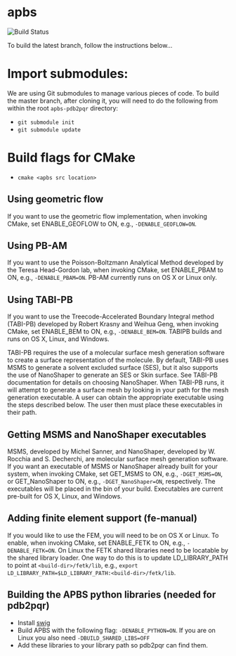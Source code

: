 apbs
============

![Build Status](https://travis-ci.org/Electrostatics/apbs-pdb2pqr.svg?branch=master)

To build the latest branch, follow the instructions below...

# Import submodules:
We are using Git submodules to manage various pieces of code.  To build the master branch, after cloning it, you will need to do the following from within the root `apbs-pdb2pqr` directory:
 * `git submodule init`
 * `git submodule update`

# Build flags for CMake
* `cmake <apbs src location>`

## Using geometric flow
If you want to use the geometric flow implementation, when invoking CMake, set ENABLE_GEOFLOW to ON, e.g., `-DENABLE_GEOFLOW=ON`.

## Using PB-AM
If you want to use the Poisson-Boltzmann Analytical Method developed by the Teresa Head-Gordon lab, when invoking CMake, set ENABLE_PBAM to ON, e.g., `-DENABLE_PBAM=ON`. PB-AM currently runs on OS X or Linux only.

## Using TABI-PB
If you want to use the Treecode-Accelerated Boundary Integral method (TABI-PB) developed by Robert Krasny and Weihua Geng, when invoking CMake, set ENABLE_BEM to ON, e.g., `-DENABLE_BEM=ON`. TABIPB builds and runs on OS X, Linux, and Windows.

TABI-PB requires the use of a molecular surface mesh generation software to create a surface representation of the molecule. By default, TABI-PB uses MSMS to generate a solvent excluded surface (SES), but it also supports the use of NanoShaper to generate an SES or Skin surface. See TABI-PB documentation for details on choosing NanoShaper. When TABI-PB runs, it will attempt to generate a surface mesh by looking in your path for the mesh generation executable. A user can obtain the appropriate executable using the steps described below. The user then must place these executables in their path.

## Getting MSMS and NanoShaper executables
MSMS, developed by Michel Sanner, and NanoShaper, developed by W. Rocchia and S. Decherchi, are molecular surface mesh generation software. If you want an executable of MSMS or NanoShaper already built for your system, when invoking CMake, set GET_MSMS to ON, e.g., `-DGET_MSMS=ON`, or GET_NanoShaper to ON, e.g., `-DGET_NanoShaper=ON`, respectively. The executables will be placed in the bin of your build. Executables are current pre-built for OS X, Linux, and Windows.

## Adding finite element support (fe-manual)
If you would like to use the FEM, you will need to be on OS X or Linux.  To enable, when invoking CMake, set ENABLE_FETK to ON, e.g., `-DENABLE_FETK=ON`.
On Linux the FETK shared libraries need to be locatable by the shared library loader.  One way to do this is to update LD_LIBRARY_PATH to point at `<build-dir>/fetk/lib`, e.g., `export LD_LIBRARY_PATH=$LD_LIBRARY_PATH:<build-dir>/fetk/lib`.

## Building the APBS python libraries (needed for pdb2pqr)
* Install [swig](http://www.swig.org/)
* Build APBS with the following flag: `-DENABLE_PYTHON=ON`.  If you are on Linux you also need `-DBUILD_SHARED_LIBS=OFF`
* Add these libraries to your library path so pdb2pqr can find them.
